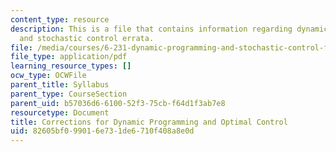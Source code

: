 ```yaml
---
content_type: resource
description: This is a file that contains information regarding dynamic programming
  and stochastic control errata.
file: /media/courses/6-231-dynamic-programming-and-stochastic-control-fall-2015/82605bf099016e731de6710f408a8e0d_MIT6_231F15_errata.pdf
file_type: application/pdf
learning_resource_types: []
ocw_type: OCWFile
parent_title: Syllabus
parent_type: CourseSection
parent_uid: b57036d6-6100-52f3-75cb-f64d1f3ab7e8
resourcetype: Document
title: Corrections for Dynamic Programming and Optimal Control
uid: 82605bf0-9901-6e73-1de6-710f408a8e0d
---
```

